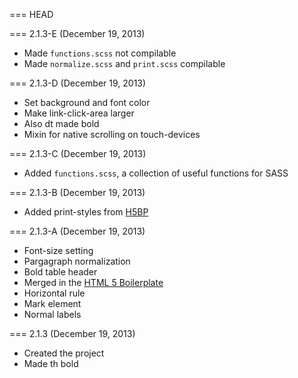 === HEAD

=== 2.1.3-E (December 19, 2013)

* Made `functions.scss` not compilable
* Made `normalize.scss` and `print.scss` compilable

=== 2.1.3-D (December 19, 2013)

* Set background and font color
* Make link-click-area larger
* Also dt made bold
* Mixin for native scrolling on touch-devices

=== 2.1.3-C (December 19, 2013)

* Added `functions.scss`, a collection of useful functions for SASS

=== 2.1.3-B (December 19, 2013)

* Added print-styles from [H5BP](http://h5bp.com)

=== 2.1.3-A (December 19, 2013)

* Font-size setting
* Pargagraph normalization
* Bold table header
* Merged in the [HTML 5 Boilerplate](http://h5bp.com)
* Horizontal rule
* Mark element
* Normal labels

=== 2.1.3 (December 19, 2013)

* Created the project
* Made th bold
